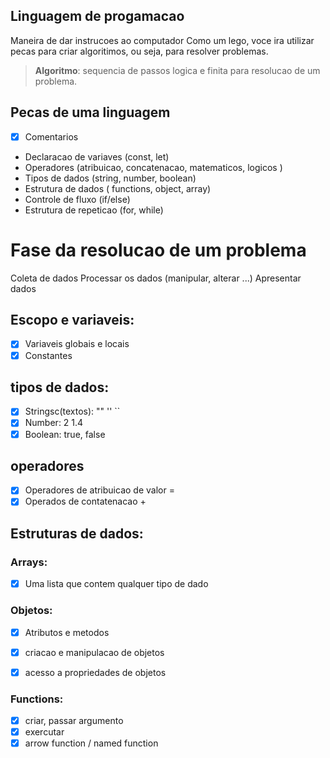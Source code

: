 ## Linguagem de progamacao 

Maneira de dar instrucoes ao computador
Como um lego, voce ira utilizar pecas para criar algoritimos, ou seja, para resolver problemas.

> **Algoritmo**: sequencia de passos logica e finita para resolucao de um problema.

## Pecas de uma linguagem

- [x] Comentarios 
- Declaracao de variaves (const, let)
- Operadores (atribuicao, concatenacao, matematicos, logicos )
- Tipos de dados (string, number, boolean)
- Estrutura de dados ( functions, object, array)
- Controle de fluxo (if/else)
- Estrutura de repeticao (for, while)

# Fase da resolucao de um problema
Coleta de dados
Processar os dados (manipular, alterar ...)
Apresentar dados

## Escopo e variaveis:

- [x] Variaveis globais e locais
- [x] Constantes

## tipos de dados:

- [x] Stringsc(textos): "" '' ``
- [x] Number: 2 1.4
- [x] Boolean: true, false

## operadores

- [x] Operadores de atribuicao de valor =
- [x] Operados de contatenacao +

## Estruturas de dados:

### Arrays:

- [x] Uma lista que contem qualquer  tipo de dado

### Objetos:

- [x] Atributos e metodos 
- [x] criacao e manipulacao de objetos 
- [x] acesso a propriedades de objetos


### Functions:
- [x] criar, passar argumento
- [x] exercutar
- [x] arrow function / named function